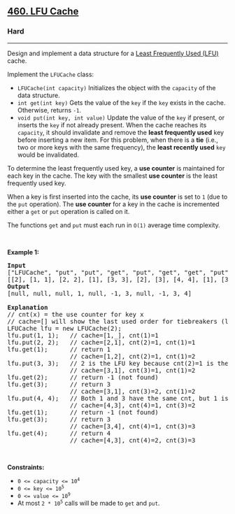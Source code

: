 <h2><a href="https://leetcode.com/problems/lfu-cache/">460. LFU Cache</a></h2><h3>Hard</h3><hr><div style="user-select: auto;"><p style="user-select: auto;">Design and implement a data structure for a <a href="https://en.wikipedia.org/wiki/Least_frequently_used" target="_blank" style="user-select: auto;">Least Frequently Used (LFU)</a> cache.</p>

<p style="user-select: auto;">Implement the <code style="user-select: auto;">LFUCache</code> class:</p>

<ul style="user-select: auto;">
	<li style="user-select: auto;"><code style="user-select: auto;">LFUCache(int capacity)</code> Initializes the object with the <code style="user-select: auto;">capacity</code> of the data structure.</li>
	<li style="user-select: auto;"><code style="user-select: auto;">int get(int key)</code> Gets the value of the <code style="user-select: auto;">key</code> if the <code style="user-select: auto;">key</code> exists in the cache. Otherwise, returns <code style="user-select: auto;">-1</code>.</li>
	<li style="user-select: auto;"><code style="user-select: auto;">void put(int key, int value)</code> Update the value of the <code style="user-select: auto;">key</code> if present, or inserts the <code style="user-select: auto;">key</code> if not already present. When the cache reaches its <code style="user-select: auto;">capacity</code>, it should invalidate and remove the <strong style="user-select: auto;">least frequently used</strong> key before inserting a new item. For this problem, when there is a <strong style="user-select: auto;">tie</strong> (i.e., two or more keys with the same frequency), the <strong style="user-select: auto;">least recently used</strong> <code style="user-select: auto;">key</code> would be invalidated.</li>
</ul>

<p style="user-select: auto;">To determine the least frequently used key, a <strong style="user-select: auto;">use counter</strong> is maintained for each key in the cache. The key with the smallest <strong style="user-select: auto;">use counter</strong> is the least frequently used key.</p>

<p style="user-select: auto;">When a key is first inserted into the cache, its <strong style="user-select: auto;">use counter</strong> is set to <code style="user-select: auto;">1</code> (due to the <code style="user-select: auto;">put</code> operation). The <strong style="user-select: auto;">use counter</strong> for a key in the cache is incremented either a <code style="user-select: auto;">get</code> or <code style="user-select: auto;">put</code> operation is called on it.</p>

<p style="user-select: auto;">The functions&nbsp;<code data-stringify-type="code" style="user-select: auto;">get</code>&nbsp;and&nbsp;<code data-stringify-type="code" style="user-select: auto;">put</code>&nbsp;must each run in <code style="user-select: auto;">O(1)</code> average time complexity.</p>

<p style="user-select: auto;">&nbsp;</p>
<p style="user-select: auto;"><strong style="user-select: auto;">Example 1:</strong></p>

<pre style="user-select: auto;"><strong style="user-select: auto;">Input</strong>
["LFUCache", "put", "put", "get", "put", "get", "get", "put", "get", "get", "get"]
[[2], [1, 1], [2, 2], [1], [3, 3], [2], [3], [4, 4], [1], [3], [4]]
<strong style="user-select: auto;">Output</strong>
[null, null, null, 1, null, -1, 3, null, -1, 3, 4]

<strong style="user-select: auto;">Explanation</strong>
// cnt(x) = the use counter for key x
// cache=[] will show the last used order for tiebreakers (leftmost element is  most recent)
LFUCache lfu = new LFUCache(2);
lfu.put(1, 1);   // cache=[1,_], cnt(1)=1
lfu.put(2, 2);   // cache=[2,1], cnt(2)=1, cnt(1)=1
lfu.get(1);      // return 1
                 // cache=[1,2], cnt(2)=1, cnt(1)=2
lfu.put(3, 3);   // 2 is the LFU key because cnt(2)=1 is the smallest, invalidate 2.
&nbsp;                // cache=[3,1], cnt(3)=1, cnt(1)=2
lfu.get(2);      // return -1 (not found)
lfu.get(3);      // return 3
                 // cache=[3,1], cnt(3)=2, cnt(1)=2
lfu.put(4, 4);   // Both 1 and 3 have the same cnt, but 1 is LRU, invalidate 1.
                 // cache=[4,3], cnt(4)=1, cnt(3)=2
lfu.get(1);      // return -1 (not found)
lfu.get(3);      // return 3
                 // cache=[3,4], cnt(4)=1, cnt(3)=3
lfu.get(4);      // return 4
                 // cache=[4,3], cnt(4)=2, cnt(3)=3
</pre>

<p style="user-select: auto;">&nbsp;</p>
<p style="user-select: auto;"><strong style="user-select: auto;">Constraints:</strong></p>

<ul style="user-select: auto;">
	<li style="user-select: auto;"><code style="user-select: auto;">0 &lt;= capacity&nbsp;&lt;= 10<sup style="user-select: auto;">4</sup></code></li>
	<li style="user-select: auto;"><code style="user-select: auto;">0 &lt;= key &lt;= 10<sup style="user-select: auto;">5</sup></code></li>
	<li style="user-select: auto;"><code style="user-select: auto;">0 &lt;= value &lt;= 10<sup style="user-select: auto;">9</sup></code></li>
	<li style="user-select: auto;">At most <code style="user-select: auto;">2 * 10<sup style="user-select: auto;">5</sup></code>&nbsp;calls will be made to <code style="user-select: auto;">get</code> and <code style="user-select: auto;">put</code>.</li>
</ul>

<p style="user-select: auto;">&nbsp;</p>
<span style="display: none; user-select: auto;">&nbsp;</span></div>
